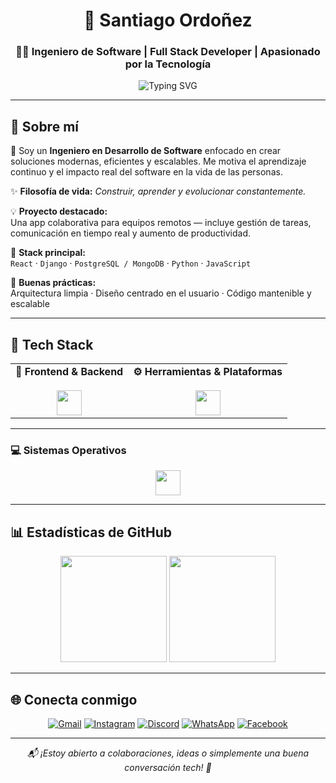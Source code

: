 <!-- Encabezado con tipografía animada -->
<h1 align="center">🚀 Santiago Ordoñez</h1>
<h3 align="center">👨‍💻 Ingeniero de Software | Full Stack Developer | Apasionado por la Tecnología</h3>

<p align="center">
  <img src="https://readme-typing-svg.demolab.com?font=Fira+Code&size=22&duration=3000&pause=1000&color=00F0FF&center=true&vCenter=true&width=800&lines=Full+Stack+Developer+%F0%9F%94%A5;Amante+de+React+y+Django+%F0%9F%93%96;Siempre+aprendiendo+y+creciendo+%F0%9F%92%AA" alt="Typing SVG" />
</p>

---

## 🧠 Sobre mí

🎯 Soy un **Ingeniero en Desarrollo de Software** enfocado en crear soluciones modernas, eficientes y escalables. Me motiva el aprendizaje continuo y el impacto real del software en la vida de las personas.

✨ **Filosofía de vida:** _Construir, aprender y evolucionar constantemente._

💡 **Proyecto destacado:**  
Una app colaborativa para equipos remotos — incluye gestión de tareas, comunicación en tiempo real y aumento de productividad.

🧰 **Stack principal:**  
`React` · `Django` · `PostgreSQL / MongoDB` · `Python` · `JavaScript`

🧱 **Buenas prácticas:**  
Arquitectura limpia · Diseño centrado en el usuario · Código mantenible y escalable

---

## 🚀 Tech Stack

<div align="center">

<table>
  <tr>
    <td align="center" valign="top">
      <strong>🔷 Frontend & Backend</strong><br><br>
      <img src="https://skillicons.dev/icons?i=html,css,js,react,nodejs,django,python&theme=light" height="40" />
    </td>
    <td align="center" valign="top">
      <strong>⚙️ Herramientas & Plataformas</strong><br><br>
      <img src="https://skillicons.dev/icons?i=git,github,vscode,figma,arduino,postman&theme=light" height="40" />
    </td>
  </tr>
</table>

</div>

---

### 💻 Sistemas Operativos

<div align="center">
  <img src="https://skillicons.dev/icons?i=windows,linux,ubuntu,macos&theme=light" height="40" />
</div>

---

## 📊 Estadísticas de GitHub

<div align="center">

  <img src="https://github-readme-stats.vercel.app/api?username=santiian&show_icons=true&theme=react&hide_border=true&rank_icon=github&custom_title=GitHub+Stats&locale=es&icon_color=00FFFF" height="170" />
  <img src="https://github-readme-stats.vercel.app/api/top-langs/?username=santiian&layout=compact&theme=react&hide_border=true&langs_count=6&card_width=300&locale=es" height="170" />

</div>

---

## 🌐 Conecta conmigo

<div align="center">

[![Gmail](https://img.shields.io/badge/-Gmail-D14836?style=for-the-badge&logo=gmail&logoColor=white)](mailto:santi.ordonez.dev@gmail.com)
[![Instagram](https://img.shields.io/badge/-Instagram-E4405F?style=for-the-badge&logo=instagram&logoColor=white)](https://instagram.com/santi.dev)
[![Discord](https://img.shields.io/badge/-Discord-5865F2?style=for-the-badge&logo=discord&logoColor=white)](https://discord.com/users/TU_ID_DISCORD)
[![WhatsApp](https://img.shields.io/badge/-WhatsApp-25D366?style=for-the-badge&logo=whatsapp&logoColor=white)](https://wa.me/573001234567)
[![Facebook](https://img.shields.io/badge/-Facebook-1877F2?style=for-the-badge&logo=facebook&logoColor=white)](https://facebook.com/TU_USUARIO_FACEBOOK)

</div>

---

<p align="center">
  <i>📬 ¡Estoy abierto a colaboraciones, ideas o simplemente una buena conversación tech! 🚀</i>
</p>

